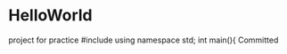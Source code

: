 # HelloWorld
project for practice
#include<iostream>
  using namespace std;
  int main(){
  Committed
